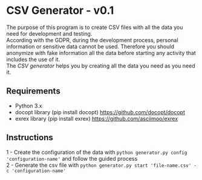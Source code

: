 # CSV Generator - v0.1

The purpose of this program is to create CSV files with all the data you need for development and testing.\
According with the GDPR, during the development process, personal information or sensitive data cannot be used. Therefore you should anonymize with fake information all the data before starting any activity that includes the use of it. \
The *CSV generator* helps you by creating all the data you need as you need it.

## Requirements
- Python 3.x
- docopt library (pip install docopt)   https://github.com/docopt/docopt
- exrex library (pip install exrex)     https://github.com/asciimoo/exrex

## Instructions
1 - Create the configuration of the data with `python generator.py config 'configuration-name'` and follow the guided process\
2 - Generate the csv file with `python generator.py start 'file-name.csv' -c 'configuration-name'`
